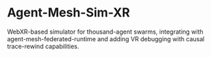 # Agent-Mesh-Sim-XR
WebXR-based simulator for thousand-agent swarms, integrating with agent-mesh-federated-runtime and adding VR debugging with causal trace-rewind capabilities.
